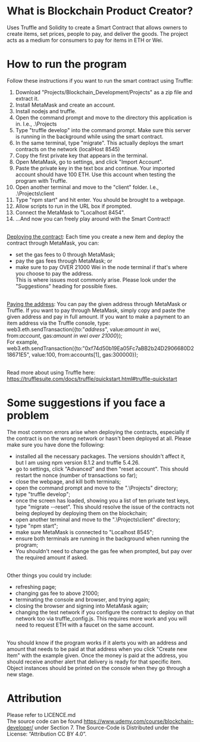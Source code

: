 # What is Blockchain Product Creator?
Uses Truffle and Solidity to create a Smart Contract that allows owners to create items, set prices, people to pay, and deliver the goods. The project acts as a medium for consumers to pay for items in ETH or Wei.

# How to run the program
Follow these instructions if you want to run the smart contract using Truffle:<br>
1. Download "Projects/Blockchain_Development/Projects" as a zip file and extract it.<br>
2. Install MetaMask and create an account.<br>
3. Install nodejs and truffle.<br>
4. Open the command prompt and move to the directory this application is in. I.e., .\Projects<br>
5. Type "truffle develop" into the command prompt. Make sure this server is running in the background while using the smart contract. <br>
6. In the same terminal, type "migrate". This actually deploys the smart contracts on the network (localHost 8545) <br>
7. Copy the first private key that appears in the terminal. <br>
8. Open MetaMask, go to settings, and click "Import Account".<br>
9. Paste the private key in the text box and continue. Your imported account should have 100 ETH. Use this account when testing the program with Truffle.<br>
10. Open another terminal and move to the "client" folder. I.e., .\Projects\client <br>
11. Type "npm start" and hit enter. You should be brought to a webpage.<br>
12. Allow scripts to run in the URL box if prompted.<br>
13. Connect the MetaMask to "Localhost 8454".<br>
14. ...And now you can freely play around with the Smart Contract!<br></br>

<ins>Deploying the contract</ins>: Each time you create a new item and deploy the contract through MetaMask, you can:<br> 
- set the gas fees to 0 through MetaMask;<br>
- pay the gas fees through MetaMask; or<br>
- make sure to pay OVER 21000 Wei in the node terminal if that's where you choose to pay the address.<br>
This is where issues most commonly arise. Please look under the "Suggestions" heading for possible fixes.<br></br>

<ins>Paying the address</ins>: You can pay the given address through MetaMask or Truffle. If you want to pay through MetaMask, simply copy and paste the given address and pay in full amount. If you want to make a payment to an item address via the Truffle console, type:<br>
web3.eth.sendTransaction({to:"*address*", value:*amount in wei*, from:*account*, gas:*amount in wei over 21000*});<br>
For example, <br>
web3.eth.sendTransaction({to:"0xf74d50b19Ea05Fc7aBB2b24D2906680D218671E5", value:100, from:accounts[1], gas:300000}); <br></br>

Read more about using Truffle here: https://trufflesuite.com/docs/truffle/quickstart.html#truffle-quickstart

# Some suggestions if you face a problem
The most common errors arise when deploying the contracts, especially if the contract is on the wrong network or hasn't been deployed at all. Please make sure you have done the following:<br>
- installed all the necessary packages. The versions shouldn't affect it, but I am using npm version 8.1.2 and truffle 5.4.26.
- go to settings, click "Advanced" and then "reset account". This should restart the nonce (number of transactions so far);<br>
- close the webpage, and kill both terminals;
- open the command prompt and move to the ".\Projects" directory;<br>
- type "truffle develop"; <br>
- once the screen has loaded, showing you a list of ten private test keys, type "migrate --reset". This should resolve the issue of the contracts not being deployed by deploying them on the blockchain;<br>
- open another terminal and move to the ".\Projects\client" directory;<br>
- type "npm start";<br>
- make sure MetaMask is connected to "Localhost 8545";<br>
- ensure both terminals are running in the background when running the program;<br>
- You shouldn't need to change the gas fee when prompted, but pay over the required amount if asked.<br></br>

Other things you could try include: <br>
- refreshing page;<br>
- changing gas fee to above 21000;<br>
- terminating the console and browser, and trying again;<br>
- closing the browser and signing into MetaMask again;<br>
- changing the test network if you configure the contract to deploy on that network too via truffle_config.js. This requires more work and you will need to request ETH with a faucet on the same account.<br></br>

You should know if the program works if it alerts you with an address and amount that needs to be paid at that address when you click "Create new Item" with the example given. Once the money is paid at the address, you should receive another alert that delivery is ready for that specific item. Object instances should be printed on the console when they go through a new stage.
    
 # Attribution
 Please refer to LICENCE.md<br>
 The source code can be found https://www.udemy.com/course/blockchain-developer/ under Section 7.
 The Source-Code is Distributed under the License: “Attribution CC BY 4.0”.
